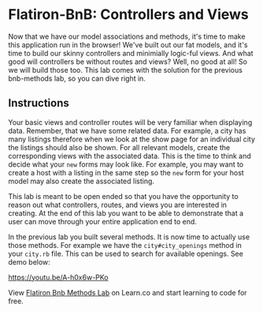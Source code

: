 # Flatiron-BnB: Controllers and Views

Now that we have our model associations and methods, it's time to make this application run in the browser!  We've built out our fat models, and it's time to build our skinny controllers and minimially logic-ful views.  And what good will controllers be without routes and views?  Well, no good at all!  So we will build those too.  This lab comes with the solution for the previous bnb-methods lab, so you can dive right in.

## Instructions

 Your basic views and controller routes will be very familiar when displaying data. Remember, that we have some related data. For example, a city has many listings therefore when we look at the show page for an individual city the listings should also be shown. For all relevant models, create the corresponding views with the associated data. This is the time to think and decide what your `new` forms may look like. For example, you may want to create a host with a listing in the same step so the `new` form for your host model may also create the associated listing.

This lab is meant to be open ended so that you have the opportunity to reason out what controllers, routes, and views you are interested in creating. At the end of this lab you want to be able to demonstrate that a user can move through your entire application end to end.  

In the previous lab you built several methods. It is now time to actually use those methods. For example we have the `city#city_openings` method in your `city.rb` file. This can be used to search for available openings. See demo below:

https://youtu.be/A-h0x6w-PKo


<p data-visibility='hidden'>View <a href='https://learn.co/lessons/flatiron-bnb-methods'>Flatiron Bnb Methods Lab</a> on Learn.co and start learning to code for free.</p>
